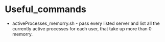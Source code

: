 # Useful_commands

* activeProcesses_memorry.sh - pass every listed server and list all the currently active processes for each user, that take up more than 0 memorry.
